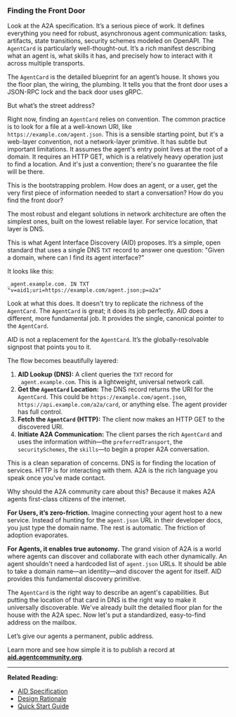### Finding the Front Door

Look at the A2A specification. It’s a serious piece of work. It defines everything you need for robust, asynchronous agent communication: tasks, artifacts, state transitions, security schemes modeled on OpenAPI. The `AgentCard` is particularly well-thought-out. It’s a rich manifest describing what an agent is, what skills it has, and precisely how to interact with it across multiple transports.

The `AgentCard` is the detailed blueprint for an agent’s house. It shows you the floor plan, the wiring, the plumbing. It tells you that the front door uses a JSON-RPC lock and the back door uses gRPC.

But what’s the street address?

Right now, finding an `AgentCard` relies on convention. The common practice is to look for a file at a well-known URI, like `https://example.com/agent.json`. This is a sensible starting point, but it's a web-layer convention, not a network-layer primitive. It has subtle but important limitations. It assumes the agent's entry point lives at the root of a domain. It requires an HTTP GET, which is a relatively heavy operation just to find a location. And it's just a convention; there's no guarantee the file will be there.

This is the bootstrapping problem. How does an agent, or a user, get the very first piece of information needed to start a conversation? How do you find the front door?

The most robust and elegant solutions in network architecture are often the simplest ones, built on the lowest reliable layer. For service location, that layer is DNS.

This is what Agent Interface Discovery (AID) proposes. It’s a simple, open standard that uses a single DNS `TXT` record to answer one question: "Given a domain, where can I find its agent interface?"

It looks like this:

`_agent.example.com. IN TXT "v=aid1;uri=https://example.com/agent.json;p=a2a"`

Look at what this does. It doesn't try to replicate the richness of the `AgentCard`. The `AgentCard` is great; it does its job perfectly. AID does a different, more fundamental job. It provides the single, canonical pointer to the `AgentCard`.

AID is not a replacement for the `AgentCard`. It’s the globally-resolvable signpost that points you to it.

The flow becomes beautifully layered:

1.  **AID Lookup (DNS):** A client queries the `TXT` record for `_agent.example.com`. This is a lightweight, universal network call.
2.  **Get the `AgentCard` Location:** The DNS record returns the URI for the `AgentCard`. This could be `https://example.com/agent.json`, `https://api.example.com/a2a/card`, or anything else. The agent provider has full control.
3.  **Fetch the `AgentCard` (HTTP):** The client now makes an HTTP GET to the discovered URI.
4.  **Initiate A2A Communication:** The client parses the rich `AgentCard` and uses the information within—the `preferredTransport`, the `securitySchemes`, the `skills`—to begin a proper A2A conversation.

This is a clean separation of concerns. DNS is for finding the location of services. HTTP is for interacting with them. A2A is the rich language you speak once you've made contact.

Why should the A2A community care about this? Because it makes A2A agents first-class citizens of the internet.

**For Users, it’s zero-friction.** Imagine connecting your agent host to a new service. Instead of hunting for the `agent.json` URL in their developer docs, you just type the domain name. The rest is automatic. The friction of adoption evaporates.

**For Agents, it enables true autonomy.** The grand vision of A2A is a world where agents can discover and collaborate with each other dynamically. An agent shouldn't need a hardcoded list of `agent.json` URLs. It should be able to take a domain name—an identity—and discover the agent for itself. AID provides this fundamental discovery primitive.

The `AgentCard` is the right way to describe an agent's capabilities. But putting the location of that card in DNS is the right way to make it universally discoverable. We've already built the detailed floor plan for the house with the A2A spec. Now let's put a standardized, easy-to-find address on the mailbox.

Let’s give our agents a permanent, public address.

Learn more and see how simple it is to publish a record at [**aid.agentcommunity.org**](https://aid.agentcommunity.org).

---

**Related Reading:**

- [AID Specification](../specification.md)
- [Design Rationale](../rationale.md)
- [Quick Start Guide](../quickstart/index.md)
